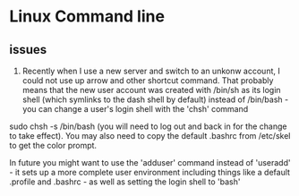 # Linux Command line
## issues
1. Recently when I use a new server and switch to an unkonw account, I could not use up arrow and other shortcut command.
That probably means that the new user account was created with /bin/sh as its login shell (which symlinks to the dash shell by default) instead of /bin/bash - you can change a user's login shell with the 'chsh' command

sudo chsh -s /bin/bash <username>
(you will need to log out and back in for the change to take effect). You may also need to copy the default .bashrc from /etc/skel to get the color prompt.

In future you might want to use the 'adduser' command instead of 'useradd' - it sets up a more complete user environment including things like a default .profile and .bashrc - as well as setting the login shell to 'bash'